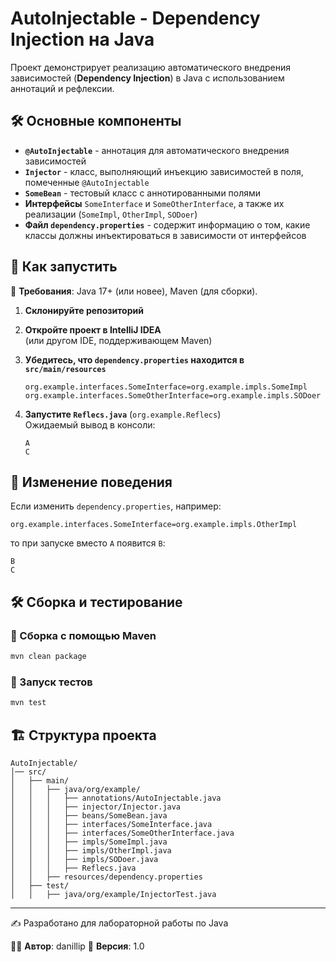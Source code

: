 # AutoInjectable - Dependency Injection на Java

Проект демонстрирует реализацию автоматического внедрения зависимостей (**Dependency Injection**) в Java с использованием аннотаций и рефлексии.

## 🛠️ Основные компоненты

- **`@AutoInjectable`** - аннотация для автоматического внедрения зависимостей
- **`Injector`** - класс, выполняющий инъекцию зависимостей в поля, помеченные `@AutoInjectable`
- **`SomeBean`** - тестовый класс с аннотированными полями
- **Интерфейсы** `SomeInterface` и `SomeOtherInterface`, а также их реализации (`SomeImpl`, `OtherImpl`, `SODoer`)
- **Файл `dependency.properties`** - содержит информацию о том, какие классы должны инъектироваться в зависимости от интерфейсов

## 🚀 Как запустить

🔹 **Требования**: Java 17+ (или новее), Maven (для сборки).

1. **Склонируйте репозиторий**

2. **Откройте проект в IntelliJ IDEA**  
   (или другом IDE, поддерживающем Maven)

3. **Убедитесь, что `dependency.properties` находится в `src/main/resources`**
   ```properties
   org.example.interfaces.SomeInterface=org.example.impls.SomeImpl
   org.example.interfaces.SomeOtherInterface=org.example.impls.SODoer
   ```

4. **Запустите `Reflecs.java`** (`org.example.Reflecs`)  
   Ожидаемый вывод в консоли:
   ```
   A
   C
   ```

## 🔧 Изменение поведения

Если изменить `dependency.properties`, например:
```properties
org.example.interfaces.SomeInterface=org.example.impls.OtherImpl
```  
то при запуске вместо `A` появится `B`:
```
B
C
```

## 🛠 Сборка и тестирование

### 📌 Сборка с помощью Maven
```sh
mvn clean package
```

### 📌 Запуск тестов
```sh
mvn test
```

## 🏗️  Структура проекта

```
AutoInjectable/
│── src/
│   ├── main/
│   │   ├── java/org/example/
│   │   │   ├── annotations/AutoInjectable.java
│   │   │   ├── injector/Injector.java
│   │   │   ├── beans/SomeBean.java
│   │   │   ├── interfaces/SomeInterface.java
│   │   │   ├── interfaces/SomeOtherInterface.java
│   │   │   ├── impls/SomeImpl.java
│   │   │   ├── impls/OtherImpl.java
│   │   │   ├── impls/SODoer.java
│   │   │   ├── Reflecs.java
│   │   ├── resources/dependency.properties
│   ├── test/
│   │   ├── java/org/example/InjectorTest.java
```

---
✍️ Разработано для лабораторной работы по Java

👨‍💻 **Автор**: danillip
📅 **Версия**: 1.0  

